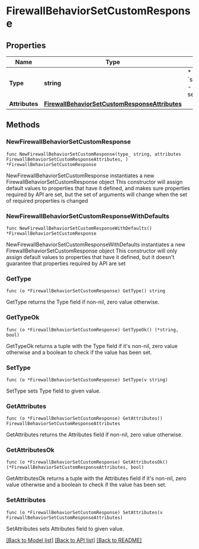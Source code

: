 # FirewallBehaviorSetCustomResponse

## Properties

Name | Type | Description | Notes
------------ | ------------- | ------------- | -------------
**Type** | **string** | * &#x60;set_custom_response&#x60; - set_custom_response | 
**Attributes** | [**FirewallBehaviorSetCustomResponseAttributes**](FirewallBehaviorSetCustomResponseAttributes.md) |  | 

## Methods

### NewFirewallBehaviorSetCustomResponse

`func NewFirewallBehaviorSetCustomResponse(type_ string, attributes FirewallBehaviorSetCustomResponseAttributes, ) *FirewallBehaviorSetCustomResponse`

NewFirewallBehaviorSetCustomResponse instantiates a new FirewallBehaviorSetCustomResponse object
This constructor will assign default values to properties that have it defined,
and makes sure properties required by API are set, but the set of arguments
will change when the set of required properties is changed

### NewFirewallBehaviorSetCustomResponseWithDefaults

`func NewFirewallBehaviorSetCustomResponseWithDefaults() *FirewallBehaviorSetCustomResponse`

NewFirewallBehaviorSetCustomResponseWithDefaults instantiates a new FirewallBehaviorSetCustomResponse object
This constructor will only assign default values to properties that have it defined,
but it doesn't guarantee that properties required by API are set

### GetType

`func (o *FirewallBehaviorSetCustomResponse) GetType() string`

GetType returns the Type field if non-nil, zero value otherwise.

### GetTypeOk

`func (o *FirewallBehaviorSetCustomResponse) GetTypeOk() (*string, bool)`

GetTypeOk returns a tuple with the Type field if it's non-nil, zero value otherwise
and a boolean to check if the value has been set.

### SetType

`func (o *FirewallBehaviorSetCustomResponse) SetType(v string)`

SetType sets Type field to given value.


### GetAttributes

`func (o *FirewallBehaviorSetCustomResponse) GetAttributes() FirewallBehaviorSetCustomResponseAttributes`

GetAttributes returns the Attributes field if non-nil, zero value otherwise.

### GetAttributesOk

`func (o *FirewallBehaviorSetCustomResponse) GetAttributesOk() (*FirewallBehaviorSetCustomResponseAttributes, bool)`

GetAttributesOk returns a tuple with the Attributes field if it's non-nil, zero value otherwise
and a boolean to check if the value has been set.

### SetAttributes

`func (o *FirewallBehaviorSetCustomResponse) SetAttributes(v FirewallBehaviorSetCustomResponseAttributes)`

SetAttributes sets Attributes field to given value.



[[Back to Model list]](../README.md#documentation-for-models) [[Back to API list]](../README.md#documentation-for-api-endpoints) [[Back to README]](../README.md)


